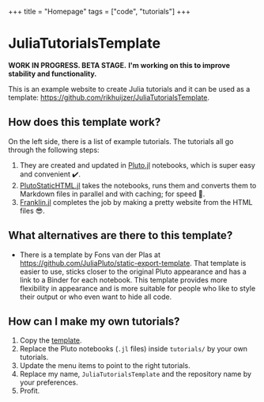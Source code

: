 +++
title = "Homepage"
tags = ["code", "tutorials"]
+++

# JuliaTutorialsTemplate

**WORK IN PROGRESS. BETA STAGE.**
**I'm working on this to improve stability and functionality.**

This is an example website to create Julia tutorials and it can be used as a template:
<https://github.com/rikhuijzer/JuliaTutorialsTemplate>.

## How does this template work?

On the left side, there is a list of example tutorials.
The tutorials all go through the following steps:

1. They are created and updated in [Pluto.jl](https://github.com/fonsp/Pluto.jl) notebooks, which is super easy and convenient ✔️.
1. [PlutoStaticHTML.jl](https://github.com/rikhuijzer/PlutoStaticHTML.jl) takes the notebooks, runs them and converts them to Markdown files in parallel and with caching; for speed 🚀.
1. [Franklin.jl](https://github.com/tlienart/Franklin.jl) completes the job by making a pretty website from the HTML files 😎.

## What alternatives are there to this template?

- There is a template by Fons van der Plas at <https://github.com/JuliaPluto/static-export-template>.
    That template is easier to use, sticks closer to the original Pluto appearance and has a link to a Binder for each notebook.
    This template provides more flexibility in appearance and is more suitable for people who like to style their output or who even want to hide all code.

## How can I make my own tutorials?

1. Copy the [template](https://github.com/rikhuijzer/JuliaTutorialsTemplate).
1. Replace the Pluto notebooks (`.jl` files) inside `tutorials/` by your own tutorials.
1. Update the menu items to point to the right tutorials.
1. Replace my name, `JuliaTutorialsTemplate` and the repository name by your preferences.
1. Profit.
